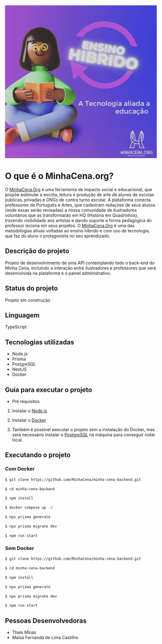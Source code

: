 ![MinhaCena](https://raw.githubusercontent.com/MinhaCena/.github/main/MinhaCena.jpeg)


# O que é o MinhaCena.org?

O [MinhaCena.Org](https://minhacena.org) é uma ferramenta de impacto social e educacional, que propõe estimular a escrita, leitura e produção de arte de alunos de escolas publicas, privadas e ONGs de contra turno escolar. A plataforma conecta professores de Português e Artes, que cadastram redações de seus alunos (onde essas serão revisadas) a nossa comunidade de ilustradores voluntários que as transformarão em HQ (História em Quadrinhos), trazendo visibilidade aos artistas e dando suporte a forma pedagógica do professor leciona em seus projetos. O [MinhaCena.Org](https://minhacena.org) é uma das metodologias ativas voltadas ao ensino híbrido e com uso de tecnologia, que faz do aluno o protagonista no seu aprendizado.

## **Descrição do projeto**

Projeto de desenvolvimento de uma API contemplando todo o back-end do Minha Cena, incluindo a interação entre ilustradores e professores que será desenvolvida na plataforma e o painel administrativo.

## **Status do projeto**

Projeto em construção 

## **Linguagem**

TypeScript

## **Tecnologias utilizadas**

* Node.js
* Prisma
* PostgreSQL
* NestJS
* Docker

## **Guia para executar o projeto**

* Pré requisitos

1. Instalar o [Node.js](https://nodejs.org/en/download)

2. Instalar o [Docker](https://www.docker.com/products/docker-desktop/)

3. Também é possível executar o projeto sem a instalação do Docker, mas será necessário instalar o [PostgreSQL](https://www.postgresql.org/download/) na máquina para conseguir rodar local.

## **Executando o projeto**

### Com Docker

```bash
$ git clone https://github.com/MinhaCena/minha-cena-backend.git
```
```bash
$ cd minha-cena-backend
```
```bash
$ npm install
```
```bash
$ docker compose up -d
```
```bash
$ npx prisma generate
```
```bash
$ npx prisma migrate dev
```
```bash
$ npm run start
```

### Sem Docker

```bash
$ git clone https://github.com/MinhaCena/minha-cena-backend.git
```
```bash
$ cd minha-cena-backend
```
```bash
$ npm install
```
```bash
$ npx prisma generate
```
```bash
$ npx prisma migrate dev
```
```bash
$ npm run start
```


## **Pessoas Desenvolvedoras**

- Thaís Minas
- Maísa Fernanda de Lima Castilho




